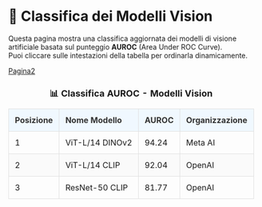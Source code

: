 # 🧠 Classifica dei Modelli Vision

Questa pagina mostra una classifica aggiornata dei modelli di visione artificiale basata sul punteggio **AUROC** (Area Under ROC Curve).  
Puoi cliccare sulle intestazioni della tabella per ordinarla dinamicamente.

[Pagina2](./v2.html)

<style>
  table {
    width: 100%;
    border-collapse: collapse;
    margin-top: 1.5em;
    font-size: 16px;
  }

  th, td {
    border: 1px solid #e0e0e0;
    padding: 12px;
    text-align: left;
    cursor: default;
  }

  th.sortable:hover {
    background-color: #e0f7fa;
    cursor: pointer;
  }

  th.sorted-asc::after {
    content: " ▲";
  }

  th.sorted-desc::after {
    content: " ▼";
  }

  th {
    background-color: #f0f8ff;
    color: #333;
  }

  tr:nth-child(even) {
    background-color: #fafafa;
  }

  tr:hover {
    background-color: #f1f1f1;
  }

  caption {
    caption-side: top;
    font-weight: bold;
    font-size: 18px;
    margin-bottom: 0.5em;
  }
</style>

<table id="modelTable">
  <caption>📊 Classifica AUROC - Modelli Vision</caption>
  <thead>
    <tr>
      <th class="sortable">Posizione</th>
      <th class="sortable">Nome Modello</th>
      <th class="sortable">AUROC</th>
      <th class="sortable">Organizzazione</th>
    </tr>
  </thead>
  <tbody>
    <tr>
      <td>1</td>
      <td>ViT-L/14 DINOv2</td>
      <td>94.24</td>
      <td>Meta AI</td>
    </tr>
    <tr>
      <td>2</td>
      <td>ViT-L/14 CLIP</td>
      <td>92.04</td>
      <td>OpenAI</td>
    </tr>
    <tr>
      <td>3</td>
      <td>ResNet-50 CLIP</td>
      <td>81.77</td>
      <td>OpenAI</td>
    </tr>
  </tbody>
</table>

<script>
  // Funzione per ordinare la tabella
  document.querySelectorAll("th.sortable").forEach(function(header, columnIndex) {
    header.addEventListener("click", function () {
      const table = header.closest("table");
      const tbody = table.querySelector("tbody");
      const rows = Array.from(tbody.querySelectorAll("tr"));
      const isNumeric = columnIndex === 0 || columnIndex === 2;

      const currentSort = header.classList.contains("sorted-asc") ? "asc" :
                          header.classList.contains("sorted-desc") ? "desc" : null;

      document.querySelectorAll("th").forEach(th => th.classList.remove("sorted-asc", "sorted-desc"));

      const newSort = currentSort === "asc" ? "desc" : "asc";
      header.classList.add("sorted-" + newSort);

      rows.sort((a, b) => {
        const cellA = a.children[columnIndex].innerText;
        const cellB = b.children[columnIndex].innerText;

        if (isNumeric) {
          return newSort === "asc"
            ? parseFloat(cellA) - parseFloat(cellB)
            : parseFloat(cellB) - parseFloat(cellA);
        } else {
          return newSort === "asc"
            ? cellA.localeCompare(cellB)
            : cellB.localeCompare(cellA);
        }
      });

      rows.forEach(row => tbody.appendChild(row));
    });
  });
</script>

